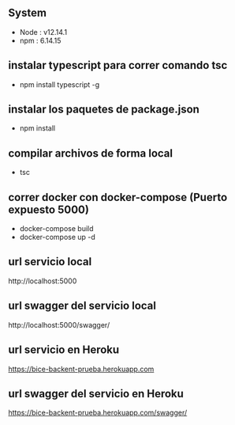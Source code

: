 ## System
- Node              : v12.14.1 
- npm               : 6.14.15


## instalar typescript para correr comando tsc 
- npm install typescript -g

## instalar los paquetes de package.json 
- npm install

## compilar archivos de forma local
- tsc


## correr docker con docker-compose (Puerto expuesto 5000)
- docker-compose build
- docker-compose up -d


## url servicio local
http://localhost:5000

## url swagger del servicio local
http://localhost:5000/swagger/


## url servicio en Heroku
https://bice-backent-prueba.herokuapp.com


## url swagger del servicio en Heroku
https://bice-backent-prueba.herokuapp.com/swagger/




